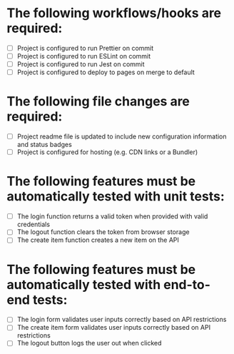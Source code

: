 # The following workflows/hooks are required:

- [ ] Project is configured to run Prettier on commit
- [ ] Project is configured to run ESLint on commit
- [ ] Project is configured to run Jest on commit
- [ ] Project is configured to deploy to pages on merge to default

# The following file changes are required:

- [ ] Project readme file is updated to include new configuration information and status badges
- [ ] Project is configured for hosting (e.g. CDN links or a Bundler)

# The following features must be automatically tested with unit tests:

- [ ] The login function returns a valid token when provided with valid credentials
- [ ] The logout function clears the token from browser storage
- [ ] The create item function creates a new item on the API

# The following features must be automatically tested with end-to-end tests:

- [ ] The login form validates user inputs correctly based on API restrictions
- [ ] The create item form validates user inputs correctly based on API restrictions
- [ ] The logout button logs the user out when clicked
